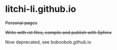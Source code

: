 # litchi-li.github.io

~~Personal pages~~

~~Write with rst files, compile and publish with Sphinx~~

Now deprecated, see boboobob.github.io
